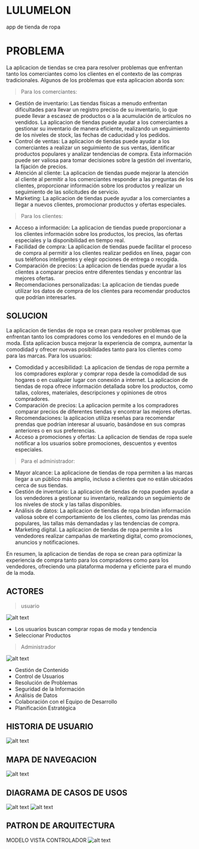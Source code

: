 # LULUMELON
app de tienda de ropa 

# PROBLEMA
La aplicacion de tiendas se crea para resolver problemas que enfrentan tanto los comerciantes como los clientes en el contexto de las compras tradicionales. Algunos de los problemas que esta aplicacion aborda son:
 
> Para los comerciantes:
 
- Gestión de inventario: Las tiendas físicas a menudo enfrentan dificultades para llevar un registro preciso de su inventario, lo que puede llevar a escasez de productos o a la acumulación de artículos no vendidos. La aplicacion de tiendas puede ayudar a los comerciantes a gestionar su inventario de manera eficiente, realizando un seguimiento de los niveles de stock, las fechas de caducidad y los pedidos.
- Control de ventas: La aplicacion de tiendas puede ayudar a los comerciantes a realizar un seguimiento de sus ventas, identificar productos populares y analizar tendencias de compra. Esta información puede ser valiosa para tomar decisiones sobre la gestión del inventario, la fijación de precios.
- Atención al cliente: La aplicacion de tiendas puede mejorar la atención al cliente al permitir a los comerciantes responder a las preguntas de los clientes, proporcionar información sobre los productos y realizar un seguimiento de las solicitudes de servicio.
- Marketing: La aplicacion de tiendas puede ayudar a los comerciantes a llegar a nuevos clientes, promocionar productos y ofertas especiales.
 
> Para los clientes:
 
- Acceso a información: La aplicacion de tiendas puede proporcionar a los clientes información sobre los productos, los precios, las ofertas especiales y la disponibilidad en tiempo real.
- Facilidad de compra: La aplicacion de tiendas puede facilitar el proceso de compra al permitir a los clientes realizar pedidos en línea, pagar con sus teléfonos inteligentes y elegir opciones de entrega o recogida.
- Comparación de precios: La aplicacion de tiendas puede ayudar a los clientes a comparar precios entre diferentes tiendas y encontrar las mejores ofertas.
- Recomendaciones personalizadas: La aplicacion de tiendas puede utilizar los datos de compra de los clientes para recomendar productos que podrían interesarles.
 
## SOLUCION
La aplicacion de tiendas de ropa se crean para resolver problemas que enfrentan tanto los compradores como los vendedores en el mundo de la moda. Esta aplicacion busca mejorar la experiencia de compra, aumentar la comodidad y ofrecer nuevas posibilidades tanto para los clientes como para las marcas.
Para los usuarios:
 
- Comodidad y accesibilidad: La aplicacion de tiendas de ropa permite a los compradores explorar y comprar ropa desde la comodidad de sus hogares o en cualquier lugar con conexión a internet.
La aplicacion de tiendas de ropa ofrece información detallada sobre los productos, como tallas, colores, materiales, descripciones y opiniones de otros compradores.
- Comparación de precios: La aplicacion permite a los compradores comparar precios de diferentes tiendas y encontrar las mejores ofertas.
- Recomendaciones: la aplicacion utiliza reseñas para recomendar prendas que podrían interesar al usuario, basándose en sus compras anteriores o en sus preferencias.
- Acceso a promociones y ofertas: La aplicacion de tiendas de ropa suele notificar a los usuarios sobre promociones, descuentos y eventos especiales.
 
> Para el administrador:
 
- Mayor alcance: La aplicacione de tiendas de ropa permiten a las marcas llegar a un público más amplio, incluso a clientes que no están ubicados cerca de sus tiendas.
- Gestión de inventario: La aplicacion de tiendas de ropa pueden ayudar a los vendedores a gestionar su inventario, realizando un seguimiento de los niveles de stock y las tallas disponibles.
- Análisis de datos: La aplicacion de tiendas de ropa brindan información valiosa sobre el comportamiento de los clientes, como las prendas más populares, las tallas más demandadas y las tendencias de compra.
- Marketing digital.
 La aplicacion de tiendas de ropa permite a los vendedores realizar campañas de marketing digital, como promociones, anuncios y notificaciones.
 
En resumen, la aplicacion de tiendas de ropa se crean para optimizar la experiencia de compra tanto para los compradores como para los vendedores, ofreciendo una plataforma moderna y eficiente para el mundo de la moda.
 
## ACTORES
> usuario

![alt text](image-1.png)
- Los usuarios buscan comprar ropas de moda y tendencia
- Seleccionar Productos
> Administrador

![alt text](image-2.png)
- Gestión de Contenido 
- Control de Usuarios
- Resolución de Problemas
- Seguridad de la Información
- Análisis de Datos
- Colaboración con el Equipo de Desarrollo
- Planificación Estratégica
## HISTORIA DE USUARIO
![alt text](image-11.png)
## MAPA DE NAVEGACION
![alt text](image-6.png)
## DIAGRAMA DE CASOS DE USOS
![alt text](image-8.png)
![alt text](image-9.png)
## PATRON DE ARQUITECTURA 
MODELO VISTA CONTROLADOR
![alt text](image-10.png)